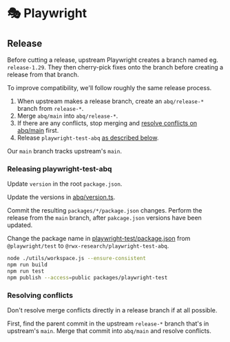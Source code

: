 # 🎭 Playwright

## Release

Before cutting a release, upstream Playwright creates a branch named eg. `release-1.29`.
They then cherry-pick fixes onto the branch before creating a release from that branch.

To improve compatibility, we'll follow roughly the same release process.

1. When upstream makes a release branch, create an `abq/release-*` branch from `release-*`.
1. Merge `abq/main` into `abq/release-*`.
  1. If there are any conflicts, stop merging and [resolve conflicts on abq/main](#resolving-conflicts) first.
1. Release `playwright-test-abq` [as described below](#releasing-playwright-test-abq).

Our `main` branch tracks upstream's `main`.

### Releasing playwright-test-abq

Update `version` in the root `package.json`.

Update the versions in [abq/version.ts](./packages/playwright-test/src/abq/version.ts).

Commit the resulting `packages/*/package.json` changes.
Perform the release from the `main` branch, after `pakcage.json` versions have been updated.

Change the package name in [playwright-test/package.json](./packages/playwright-test/package.json) 
from `@playwright/test` to `@rwx-research/playwright-test-abq`.

```bash
node ./utils/workspace.js --ensure-consistent
npm run build
npm run test
npm publish --access=public packages/playwright-test
```

### Resolving conflicts

Don't resolve merge conflicts directly in a release branch if at all possible.

First, find the parent commit in the upstream `release-*` branch that's in upstream's `main`.
Merge that commit into `abq/main` and resolve conflicts.
